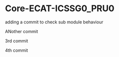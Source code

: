 # Core-ECAT-ICSSG0_PRU0

adding a commit to check sub module behaviour

ANother commit

3rd commit

4th commit